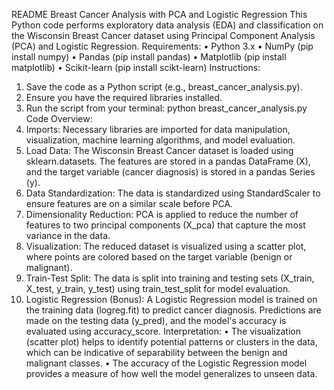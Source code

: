 README
Breast Cancer Analysis with PCA and Logistic Regression
This Python code performs exploratory data analysis (EDA) and classification on the Wisconsin Breast Cancer dataset using Principal Component Analysis (PCA) and Logistic Regression.
Requirements:
•	Python 3.x
•	NumPy (pip install numpy)
•	Pandas (pip install pandas)
•	Matplotlib (pip install matplotlib)
•	Scikit-learn (pip install scikt-learn)
Instructions:
1.	Save the code as a Python script (e.g., breast_cancer_analysis.py).
2.	Ensure you have the required libraries installed.
3.	Run the script from your terminal: python breast_cancer_analysis.py
Code Overview:
1.	Imports: Necessary libraries are imported for data manipulation, visualization, machine learning algorithms, and model evaluation.
2.	Load Data: The Wisconsin Breast Cancer dataset is loaded using sklearn.datasets. The features are stored in a pandas DataFrame (X), and the target variable (cancer diagnosis) is stored in a pandas Series (y).
3.	Data Standardization: The data is standardized using StandardScaler to ensure features are on a similar scale before PCA.
4.	Dimensionality Reduction: PCA is applied to reduce the number of features to two principal components (X_pca) that capture the most variance in the data.
5.	Visualization: The reduced dataset is visualized using a scatter plot, where points are colored based on the target variable (benign or malignant).
6.	Train-Test Split: The data is split into training and testing sets (X_train, X_test, y_train, y_test) using train_test_split for model evaluation.
7.	Logistic Regression (Bonus): A Logistic Regression model is trained on the training data (logreg.fit) to predict cancer diagnosis. Predictions are made on the testing data (y_pred), and the model's accuracy is evaluated using accuracy_score.
Interpretation:
•	The visualization (scatter plot) helps to identify potential patterns or clusters in the data, which can be indicative of separability between the benign and malignant classes.
•	The accuracy of the Logistic Regression model provides a measure of how well the model generalizes to unseen data.
